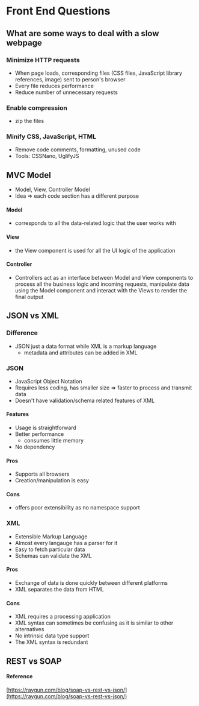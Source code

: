 # Front End Questions

## What are some ways to deal with a slow webpage

### Minimize HTTP requests
* When page loads, corresponding files (CSS files, JavaScript library references, image) sent to person's browser
* Every file reduces performance
* Reduce number of unnecessary requests

### Enable compression
* zip the files
  
### Minify CSS, JavaScript, HTML

* Remove code comments, formatting, unused code
* Tools: CSSNano, UglifyJS

## MVC Model
* Model, View, Controller Model
* Idea => each code section has a different purpose

#### Model
* corresponds to all the data-related logic that the user works with

#### View
* the View component is used for all the UI logic of the application

#### Controller
* Controllers act as an interface between Model and View components to process all the business logic and incoming requests, manipulate data using the Model component and interact with the Views to render the final output


## JSON vs XML

### Difference
* JSON just a data format while XML is a markup language
  *  metadata and attributes can be added in XML

### JSON
* JavaScript Object Notation
* Requires less coding, has smaller size => faster to process and transmit data
* Doesn't have validation/schema related features of XML

#### Features
* Usage is straightforward
* Better performance
  *  consumes little memory
* No dependency

#### Pros
* Supports all browsers
* Creation/manipulation is easy

#### Cons
* offers poor extensibility as no namespace support

### XML
* Extensible Markup Language
* Almost every langauge has a parser for it
* Easy to fetch particular data
* Schemas can validate the XML

#### Pros
* Exchange of data is done quickly between different platforms
* XML separates the data from HTML

#### Cons
* XML requires a processing application
* XML syntax can sometimes be confusing as it is similar to other alternatives
* No intrinsic data type support
* The XML syntax is redundant

## REST vs SOAP

#### Reference
[https://raygun.com/blog/soap-vs-rest-vs-json/](https://raygun.com/blog/soap-vs-rest-vs-json/)
